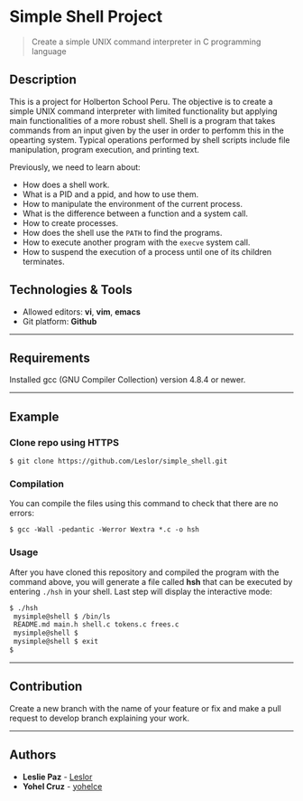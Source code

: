 # Simple Shell Project
> Create a simple UNIX command interpreter in C programming language

## Description

This is a project for Holberton School Peru. The objective is to create a simple UNIX command interpreter with limited functionality but applying main functionalities of a more robust shell. Shell is a program that takes commands from an input given by the user in order to perfomm this in the opearting system.  Typical operations performed by shell scripts include file manipulation, program execution, and printing text.

Previously, we need to learn about:
* How does a shell work.
* What is a PID and a ppid, and how to use them.
* How to manipulate the environment of the current process.
* What is the difference between a function and a system call.
* How to create processes.
* How does the shell use the ```PATH``` to find the programs.
* How to execute another program with the ```execve``` system call.
* How to suspend the execution of a process until one of its children terminates.

## Technologies & Tools
+ Allowed editors: **vi**, **vim**, **emacs**
+ Git platform: **Github**
---

## Requirements
Installed gcc (GNU Compiler Collection) version 4.8.4 or newer.

---

## Example
### Clone repo using HTTPS
```
$ git clone https://github.com/Leslor/simple_shell.git
```

### Compilation
You can compile the files using this command to check that there are no errors:
```
$ gcc -Wall -pedantic -Werror Wextra *.c -o hsh
```

### Usage
After you have cloned this repository and compiled the program with the command above, you will generate a file called **hsh** that can be executed by entering  ```./hsh``` in your shell. Last step will display the interactive mode:

```bash
$ ./hsh
 mysimple@shell $ /bin/ls
 README.md main.h shell.c tokens.c frees.c
 mysimple@shell $
 mysimple@shell $ exit
$
```
---

## Contribution
Create a new branch with the name of your feature or fix and make a pull request to develop branch explaining your work.

---

## Authors
* **Leslie Paz** - [Leslor](https://github.com/Leslor)
* **Yohel Cruz** - [yohelce](https://github.com/yohelce)
